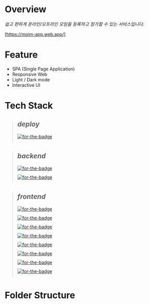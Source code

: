 # **Overview**
*쉽고 편하게 온라인/오프라인 모임을 등록하고 참가할 수 있는 서비스입니다.*

[https://moim-app.web.app/]

# **Feature**
- SPA (Single Page Application)
- Responsive Web
- Light / Dark mode
- Interactive UI  
 
# **Tech Stack**
> ## *deploy*
> <a href="https://github.com/firebase/firebase-js-sdk" target="blank" style="display:block;height:28px"><img alt="for-the-badge" src="https://img.shields.io/badge/firebase-v8.3.1-FFCA28?logo=firebase&amp;style=for-the-badge"></a>

> ## *backend*
> <a href="https://github.com/firebase/firebase-js-sdk" target="blank" style="display:block;height:28px"><img alt="for-the-badge" src="https://img.shields.io/badge/node.js-v12.13.0-339933?logo=node.js&amp;style=for-the-badge"></a> <a href="https://github.com/firebase/firebase-js-sdk" target="blank" style="display:block;height:28px"><img alt="for-the-badge" src="https://img.shields.io/badge/express-v4.17.1-000000?logo=express&amp;style=for-the-badge"></a>

> ## *frontend*
> <a href="https://github.com/firebase/firebase-js-sdk" target="blank" style="display:block;height:28px"><img alt="for-the-badge" src="https://img.shields.io/badge/react-v16.13.1-61DAFB?logo=react&amp;style=for-the-badge"></a> <a href="https://github.com/firebase/firebase-js-sdk" target="blank" style="display:block;height:28px"><img alt="for-the-badge" src="https://img.shields.io/badge/redux-v4.0.5-764ABC?logo=redux&amp;style=for-the-badge"></a> <a href="https://github.com/firebase/firebase-js-sdk" target="blank" style="display:block;height:28px"><img alt="for-the-badge" src="https://img.shields.io/badge/redux saga-v1.1.3-999999?logo=reduxsaga&amp;style=for-the-badge"></a> <a href="https://github.com/firebase/firebase-js-sdk" target="blank" style="display:block;height:28px"><img alt="for-the-badge" src="https://img.shields.io/badge/webpack-v4.43.0-8DD6F9?logo=webpack&amp;style=for-the-badge"></a> <a href="https://github.com/firebase/firebase-js-sdk" target="blank" style="display:block;height:28px"><img alt="for-the-badge" src="https://img.shields.io/badge/styled components-v5.2.1-DB7093?logo=styledcomponents&amp;style=for-the-badge"></a> <a href="https://github.com/firebase/firebase-js-sdk" target="blank" style="display:block;height:28px"><img alt="for-the-badge" src="https://img.shields.io/badge/lodash-v4.17.15-3492FF?logo=lodash&amp;style=for-the-badge"></a> <a href="https://github.com/firebase/firebase-js-sdk" target="blank" style="display:block;height:28px"><img alt="for-the-badge" src="https://img.shields.io/badge/framer motion-v1.11.0-0055FF?logo=framer&amp;style=for-the-badge"></a> <a href="https://github.com/firebase/firebase-js-sdk" target="blank" style="display:block;height:28px"><img alt="for-the-badge" src="https://img.shields.io/badge/material ui-v4.11.4-757575?logo=materialdesign&amp;style=for-the-badge"></a> 

# **Folder Structure**
